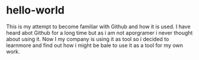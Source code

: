 # hello-world
This is my attempt to become familiar with Github and how it is used.
I have heard abot Github for a long time but as i am not aporgramer i never thought about using it. Now I my company is using it as tool so i decided to learnmore and find out how i might be bale to use it as a tool for my own work.
